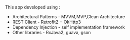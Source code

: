 This app developed using :

* Architectural Patterns - MVVM,MVP,Clean Architecture
* REST Client - Retrofit2 + OkHttp3
* Dependency Injection - self implementation framework
* Other libraries - RxJava2, guava, gson
